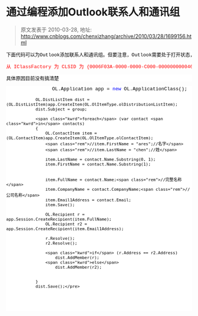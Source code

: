 # 通过编程添加Outlook联系人和通讯组 
> 原文发表于 2010-03-28, 地址: http://www.cnblogs.com/chenxizhang/archive/2010/03/28/1699156.html 


<pre class="csharpcode">下面代码可以为Outlook添加联系人和通讯组。但要注意，Outlook需要处于打开状态，否则会收到下面的异常</pre><pre class="csharpcode"><font color="#ff0000">从 IClassFactory 为 CLSID 为 {0006F03A-0000-0000-C000-000000000046} 的 COM 组件创建实例失败，原因是出现以下错误: 8001010a。</font></pre><pre class="csharpcode">具体原因目前没有搞清楚</pre><pre class="csharpcode">                OL.Application app = <span class="kwrd">new</span> OL.ApplicationClass();


                OL.DistListItem dist = (OL.DistListItem)app.CreateItem(OL.OlItemType.olDistributionListItem);
                dist.Subject = group;

                <span class="kwrd">foreach</span> (var contact <span class="kwrd">in</span> contacts)
                {
                    OL.ContactItem item = (OL.ContactItem)app.CreateItem(OL.OlItemType.olContactItem);
                    <span class="rem">//item.FirstName = "ares";//名字</span>
                    <span class="rem">//item.LastName = "chen";//姓</span>

                    item.LastName = contact.Name.Substring(0, 1);
                    item.FirstName = contact.Name.Substring(1);
                    

                    item.FullName = contact.Name;<span class="rem">//完整名称</span>
                    item.CompanyName = contact.CompanyName;<span class="rem">//公司名称</span>
                    item.Email1Address = contact.Email;
                    item.Save();

                    OL.Recipient r = app.Session.CreateRecipient(item.FullName);
                    OL.Recipient r2 = app.Session.CreateRecipient(item.Email1Address);

                    r.Resolve();
                    r2.Resolve();

                    <span class="kwrd">if</span> (r.Address == r2.Address)
                        dist.AddMember(r);
                    <span class="kwrd">else</span>
                        dist.AddMember(r2);


                }
                dist.Save();</pre>
<style type="text/css">.csharpcode, .csharpcode pre
{
	font-size: small;
	color: black;
	font-family: consolas, "Courier New", courier, monospace;
	background-color: #ffffff;
	/*white-space: pre;*/
}
.csharpcode pre { margin: 0em; }
.csharpcode .rem { color: #008000; }
.csharpcode .kwrd { color: #0000ff; }
.csharpcode .str { color: #006080; }
.csharpcode .op { color: #0000c0; }
.csharpcode .preproc { color: #cc6633; }
.csharpcode .asp { background-color: #ffff00; }
.csharpcode .html { color: #800000; }
.csharpcode .attr { color: #ff0000; }
.csharpcode .alt 
{
	background-color: #f4f4f4;
	width: 100%;
	margin: 0em;
}
.csharpcode .lnum { color: #606060; }
</style>